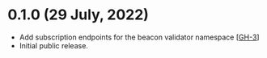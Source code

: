 # 0.1.0 (29 July, 2022)

- Add subscription endpoints for the beacon validator namespace [[GH-3](https://github.com/umbracle/eth2-validator/issues/3)]
- Initial public release.
